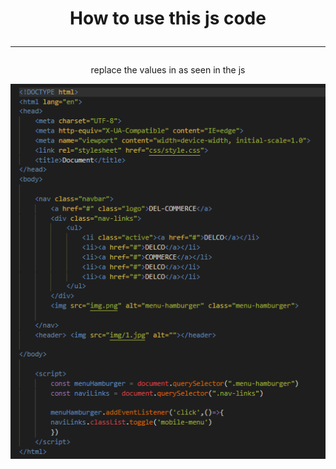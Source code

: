 <div align="center"><h1>How to use this js code <hr></h1></div>
<p align="center">replace the values in as seen in the js</p>

<div align="center"><img src="readme.png"></div>